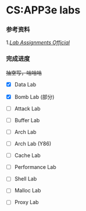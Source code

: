 # CS:APP3e labs

### 参考资料

1.[_Lab Assignments Official_](http://csapp.cs.cmu.edu/3e/labs.html)



### 完成进度

~~抽空写，咕咕咕~~

- [x] Data Lab 

- [x] Bomb Lab (部分)
- [ ] Attack Lab
- [ ] Buffer Lab
- [ ] Arch Lab
- [ ] Arch Lab (Y86)
- [ ] Cache Lab
- [ ] Performance Lab
- [ ] Shell Lab
- [ ] Malloc Lab
- [ ] Proxy Lab